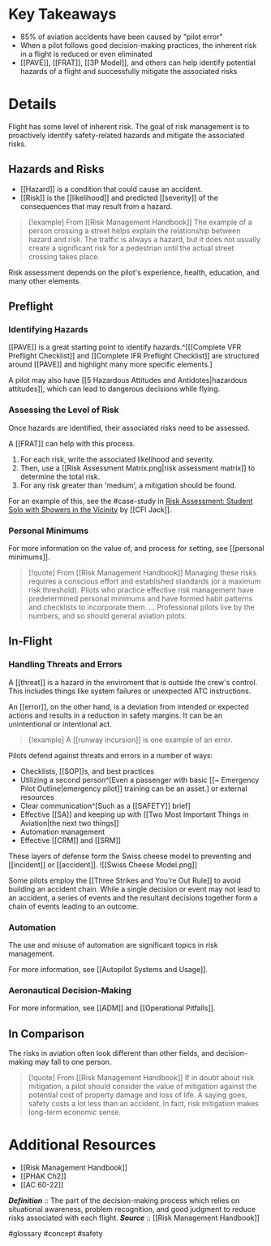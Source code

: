 # Key Takeaways
- 85% of aviation accidents have been caused by "pilot error"
- When a pilot follows good decision-making practices, the inherent risk in a flight is reduced or even eliminated
- [[PAVE]], [[FRAT]], [[3P Model]], and others can help identify potential hazards of a flight and successfully mitigate the associated risks

# Details
Flight has some level of inherent risk. The goal of risk management is to proactively identify safety-related hazards and mitigate the associated risks.

## Hazards and Risks
- [[Hazard]] is a condition that could cause an accident. 
- [[Risk]] is the [[likelihood]] and predicted [[severity]] of the consequences that may result from a hazard.

> [!example] From [[Risk Management Handbook]]
> The example of a person crossing a street helps explain the relationship between hazard and risk. The traffic is always a hazard, but it does not usually create a significant risk for a pedestrian until the actual street crossing takes place.

Risk assessment depends on the pilot's experience, health, education, and many other elements.

## Preflight
### Identifying Hazards
[[PAVE]] is a great starting point to identify hazards.^[[[Complete VFR Preflight Checklist]] and [[Complete IFR Preflight Checklist]] are structured around [[PAVE]] and highlight many more specific elements.]

A pilot may also have [[5 Hazardous Attitudes and Antidotes|hazardous attitudes]], which can lead to dangerous decisions while flying.

### Assessing the Level of Risk
Once hazards are identified, their associated risks need to be assessed.

A [[FRAT]] can help with this process. 
1. For each risk, write the associated likelihood and severity. 
2. Then, use a [[Risk Assessment Matrix.png|risk assessment matrix]] to determine the total risk.
3. For any risk greater than 'medium', a mitigation should be found.

For an example of this, see the #case-study in [Risk Assessment: Student Solo with Showers in the Vicinity](https://cfijack.com/risk-assessment-student-solo-with-showers-in-the-vicinity/) by [[CFI Jack]].

### Personal Minimums
For more information on the value of, and process for setting, see [[personal minimums]].

> [!quote] From [[Risk Management Handbook]]
> Managing these risks requires a conscious effort and established standards (or a maximum risk threshold). Pilots who practice effective risk management have predetermined personal minimums and have formed habit patterns and checklists to incorporate them.
> ...
> Professional pilots live by the numbers, and so should general aviation pilots.

## In-Flight 
### Handling Threats and Errors
A [[threat]] is a hazard in the enviroment that is outside the crew's control. This includes things like system failures or unexpected ATC instructions.

An [[error]], on the other hand, is a deviation from intended or expected actions and results in a reduction in safety margins. It can be an unintentional or intentional act.

> [!example]
> A [[runway incursion]] is one example of an error.

Pilots defend against threats and errors in a number of ways:
- Checklists, [[SOP]]s, and best practices
- Utilizing a second person^[Even a passenger with basic [[~ Emergency Pilot Outline|emergency pilot]] training can be an asset.] or external resources
- Clear communication^[Such as a [[SAFETY]] brief]
- Effective [[SA]] and keeping up with [[Two Most Important Things in Aviation|the next two things]]
- Automation management
- Effective [[CRM]] and [[SRM]]

These layers of defense form the Swiss cheese model to preventing and [[incident]] or [[accident]].
![[Swiss Cheese Model.png]]

Some pilots employ the [[Three Strikes and You’re Out Rule]] to avoid building an accident chain. While a single decision or event may not lead to an accident, a series of events and the resultant decisions together form a chain of events leading to an outcome.

### Automation
The use and misuse of automation are significant topics in risk management.

For more information, see [[Autopilot Systems and Usage]].

### Aeronautical Decision-Making
For more information, see [[ADM]] and [[Operational Pitfalls]].

## In Comparison
The risks in aviation often look different than other fields, and decision-making may fall to one person.

> [!quote] From [[Risk Management Handbook]]
> If in doubt about risk mitigation, a pilot should consider the value of mitigation against the potential cost of property damage and loss of life. A saying goes, safety costs a lot less than an accident. In fact, risk mitigation makes long-term economic sense.

# Additional Resources
- [[Risk Management Handbook]]
- [[PHAK Ch2]]
- [[AC 60-22]]


***Definition***    :: The part of the decision-making process which relies on situational awareness, problem recognition, and good judgment to reduce risks associated with each flight.
***Source***         :: [[Risk Management Handbook]]

#glossary #concept #safety 